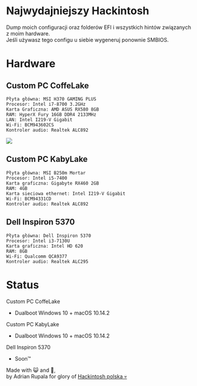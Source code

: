 # Najwydajniejszy Hackintosh
Dump moich configuracji oraz folderów EFI i wszystkich hintów związanych z moim hardware.   
Jeśli używasz tego configu u siebie wygeneruj ponownie SMBIOS.

# Hardware

## Custom PC CoffeLake
```
Płyta główna: MSI H370 GAMING PLUS
Procesor: Intel i7-8700 3.2GHz
Karta Graficzna: AMD ASUS RX580 8GB
RAM: HyperX Fury 16GB DDR4 2133MHz
LAN: Intel I219-V Gigabit
Wi-Fi: BCM943602CS
Kontroler audio: Realtek ALC892
```
![](https://i.imgur.com/F2IjBxv.jpg)

## Custom PC KabyLake
```
Płyta główna: MSI B250m Mortar
Procesor: Intel i5-7400
Karta graficzna: Gigabyte RX460 2GB
RAM: 4GB
Karta sieciowa ethernet: Intel I219-V Gigabit
Wi-Fi: BCM94331CD
Kontroler audio: Realtek ALC892
```

## Dell Inspiron 5370
```
Płyta główna: Dell Inspiron 5370
Procesor: Intel i3-7130U
Karta graficzna: Intel HD 620
RAM: 8GB
Wi-Fi: Qualcomm QCA9377
Kontroler audio: Realtek ALC295
```


# Status
Custom PC CoffeLake
+ Dualboot Windows 10 + macOS 10.14.2

Custom PC KabyLake

+ Dualboot Windows 10 + macOS 10.14.2

Dell Inspiron 5370
+ Soon™

Made with 😺 and 💝,  
by Adrian Rupala for glory of [Hackintosh polska 💀](http://hackintosh-polska.pl)